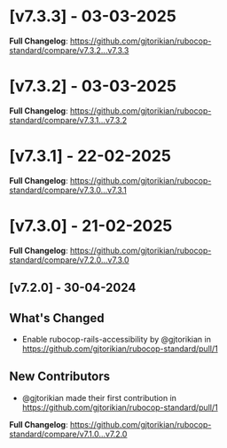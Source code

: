 # [v7.3.3] - 03-03-2025
**Full Changelog**: https://github.com/gjtorikian/rubocop-standard/compare/v7.3.2...v7.3.3
# [v7.3.2] - 03-03-2025
**Full Changelog**: https://github.com/gjtorikian/rubocop-standard/compare/v7.3.1...v7.3.2
# [v7.3.1] - 22-02-2025
**Full Changelog**: https://github.com/gjtorikian/rubocop-standard/compare/v7.3.0...v7.3.1
# [v7.3.0] - 21-02-2025
**Full Changelog**: https://github.com/gjtorikian/rubocop-standard/compare/v7.2.0...v7.3.0
## [v7.2.0] - 30-04-2024
## What's Changed
* Enable rubocop-rails-accessibility by @gjtorikian in https://github.com/gjtorikian/rubocop-standard/pull/1

## New Contributors
* @gjtorikian made their first contribution in https://github.com/gjtorikian/rubocop-standard/pull/1

**Full Changelog**: https://github.com/gjtorikian/rubocop-standard/compare/v7.1.0...v7.2.0
